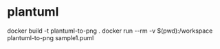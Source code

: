 # plantuml

docker build -t plantuml-to-png .
docker run --rm -v $(pwd):/workspace plantuml-to-png sample1.puml

